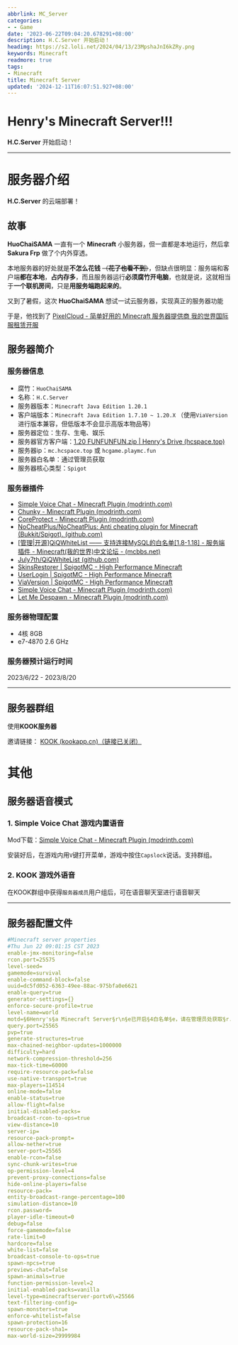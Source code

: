 ```yaml
---
abbrlink: MC_Server
categories:
- - Game
date: '2023-06-22T09:04:20.678291+08:00'
description: H.C.Server 开始启动！
headimg: https://s2.loli.net/2024/04/13/23MpshaJnI6kZRy.png
keywords: Minecraft
readmore: true
tags:
- Minecraft
title: Minecraft Server
updated: '2024-12-11T16:07:51.927+08:00'
---
```

# Henry's Minecraft Server!!!

**H.C.Server** 开始启动！

---

# 服务器介绍

**H.C.Server** 的云端部署！

## 故事

**HuoChaiSAMA** 一直有一个 **Minecraft** 小服务器，但一直都是本地运行，然后拿 **Sakura Frp** 做了个内外穿透。

本地服务器的好处就是**不怎么花钱** ~~（**花了也看不到**）~~，但缺点很明显：服务端和客户端**都在本地**，**占内存多**，而且服务器运行**必须腐竹开电脑**，也就是说，这就相当于**一个联机房间**，只是**用服务端跑起来的**。

又到了暑假，这次 **HuoChaiSAMA** 想试一试云服务器，实现真正的服务器功能

于是，他找到了 [PixelCloud - 简单好用的 Minecraft 服务器提供商 我的世界国际服租赁开服](https://pixelcloud.cn/)

## 服务器简介

### 服务器信息

* 腐竹：`HuoChaiSAMA`
* 名称：`H.C.Server`
* 服务器版本：`Minecraft Java Edition 1.20.1`
* 客户端版本：`Minecraft Java Edition 1.7.10 ~ 1.20.X` （使用`ViaVersion`进行版本兼容，但低版本不会显示高版本物品等）
* 服务器定位：生存、生电、娱乐
* 服务器官方客户端：[1.20 FUNFUNFUN.zip | Henry's Drive (hcspace.top)](https://pan.hcspace.top/Minecraft/%E6%95%B4%E5%90%88%E5%8C%85/1.20%20FUNFUNFUN.zip)
* 服务器ip：`mc.hcspace.top` 或 `hcgame.playmc.fun`
* 服务器白名单：通过管理员获取
* 服务器核心类型：`Spigot`

### 服务器插件

* [Simple Voice Chat - Minecraft Plugin (modrinth.com)](https://modrinth.com/plugin/simple-voice-chat)
* [Chunky - Minecraft Plugin (modrinth.com)](https://modrinth.com/plugin/chunky)
* [CoreProtect - Minecraft Plugin (modrinth.com)](https://modrinth.com/plugin/coreprotect)
* [NoCheatPlus/NoCheatPlus: Anti cheating plugin for Minecraft (Bukkit/Spigot). (github.com)](https://github.com/NoCheatPlus/NoCheatPlus)
* [[管理|开源]QiQWhiteList —— 支持连接MySQL的白名单[1.8-1.18] - 服务端插件 - Minecraft(我的世界)中文论坛 - (mcbbs.net)](https://www.mcbbs.net/forum.php?mod=viewthread&tid=1182399)
* [July7th/QiQWhiteList (github.com)](https://github.com/July7th/QiQWhiteList)
* [SkinsRestorer | SpigotMC - High Performance Minecraft](https://www.spigotmc.org/resources/skinsrestorer.2124/)
* [UserLogin | SpigotMC - High Performance Minecraft](https://www.spigotmc.org/resources/userlogin.80669/)
* [ViaVersion | SpigotMC - High Performance Minecraft](https://www.spigotmc.org/resources/viaversion.19254/)
* [Simple Voice Chat - Minecraft Plugin (modrinth.com)](https://modrinth.com/plugin/simple-voice-chat)
* [Let Me Despawn - Minecraft Plugin (modrinth.com)](https://modrinth.com/plugin/lmd)

### 服务器物理配置

* 4核 8GB
* e7-4870 2.6 GHz

### 服务器预计运行时间

2023/6/22 - 2023/8/20

---

## 服务器群组

使用**KOOK服务器**

邀请链接： [KOOK (kookapp.cn)（链接已关闭）](/)

# 其他

## 服务器语音模式

### 1. Simple Voice Chat 游戏内置语音

Mod下载：[Simple Voice Chat - Minecraft Plugin (modrinth.com)](https://modrinth.com/plugin/simple-voice-chat)

安装好后，在游戏内用`V`键打开菜单，游戏中按住`Capslock`说话。支持群组。

### 2. KOOK 游戏外语音

在KOOK群组中获得`服务器成员`用户组后，可在语音聊天室进行语音聊天

---

## 服务器配置文件

```yml
#Minecraft server properties
#Thu Jun 22 09:01:15 CST 2023
enable-jmx-monitoring=false
rcon.port=25575
level-seed=
gamemode=survival
enable-command-block=false
uuid=dc5fd052-6363-49ee-88ac-975bfa0e6621
enable-query=true
generator-settings={}
enforce-secure-profile=true
level-name=world
motd=§6Henry's§a Minecraft Server§r\n§e已开启§4白名单§e，请在管理员处获取§r.§dWELCOME\!\!\!
query.port=25565
pvp=true
generate-structures=true
max-chained-neighbor-updates=1000000
difficulty=hard
network-compression-threshold=256
max-tick-time=60000
require-resource-pack=false
use-native-transport=true
max-players=114514
online-mode=false
enable-status=true
allow-flight=false
initial-disabled-packs=
broadcast-rcon-to-ops=true
view-distance=10
server-ip=
resource-pack-prompt=
allow-nether=true
server-port=25565
enable-rcon=false
sync-chunk-writes=true
op-permission-level=4
prevent-proxy-connections=false
hide-online-players=false
resource-pack=
entity-broadcast-range-percentage=100
simulation-distance=10
rcon.password=
player-idle-timeout=0
debug=false
force-gamemode=false
rate-limit=0
hardcore=false
white-list=false
broadcast-console-to-ops=true
spawn-npcs=true
previews-chat=false
spawn-animals=true
function-permission-level=2
initial-enabled-packs=vanilla
level-type=minecraftserver-portv6\=25566
text-filtering-config=
spawn-monsters=true
enforce-whitelist=false
spawn-protection=16
resource-pack-sha1=
max-world-size=29999984
```
